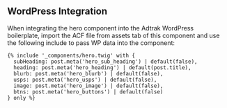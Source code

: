## WordPress Integration

When integrating the hero component into the Adtrak WordPress boilerplate, import the ACF file from assets tab of this component and use the following include to pass WP data into the component:

```
{% include '_components/hero.twig' with { 
  subHeading: post.meta('hero_sub_heading') | default(false),
  heading: post.meta('hero_heading') | default(post.title),
  blurb: post.meta('hero_blurb') | default(false),
  usps: post.meta('hero_usps') | default(false),
  image: post.meta('hero_image') | default(false),
  btns: post.meta('hero_buttons') | default(false)
} only %}
```
